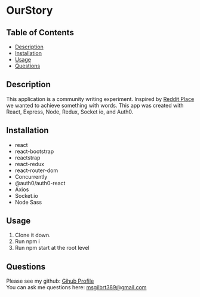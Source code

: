 # OurStory

## Table of Contents
  - [Description](#description)
  - [Installation](#installation)
  - [Usage](#usage)
  - [Questions](#questions)

## Description
This application is a community writing experiment. Inspired by [Reddit Place](https://www.youtube.com/watch?v=XnRCZK3KjUY) we wanted to achieve something with words. This app was created with React, Express, Node, Redux, Socket io, and Auth0. 

## Installation
* react
* react-bootstrap 
* reactstrap
* react-redux
* react-router-dom
* Concurrently
* @auth0/auth0-react
* Axios
* Socket.io
* Node Sass
  
## Usage
1. Clone it down. 
2. Run npm i
3. Run npm start at the root level

## Questions
Please see my github: [Gihub Profile](https://github.com/mollygilberet389)
<br>You can ask me questions here: msgilbrt389@gmail.com

